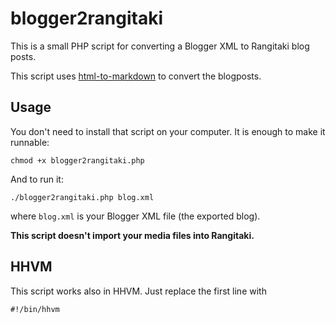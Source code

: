 # blogger2rangitaki

This is a small PHP script for converting a Blogger XML to Rangitaki blog posts.

This script uses [html-to-markdown](https://github.com/thephpleague/html-to-markdown) to convert the blogposts.

## Usage

You don't need to install that script on your computer. It is enough to make it runnable:

```
chmod +x blogger2rangitaki.php
```

And to run it:

```
./blogger2rangitaki.php blog.xml
```

where `blog.xml` is your Blogger XML file (the exported blog).

**This script doesn't import your media files into Rangitaki.**

## HHVM

This script works also in HHVM. Just replace the first line with

```
#!/bin/hhvm
```
